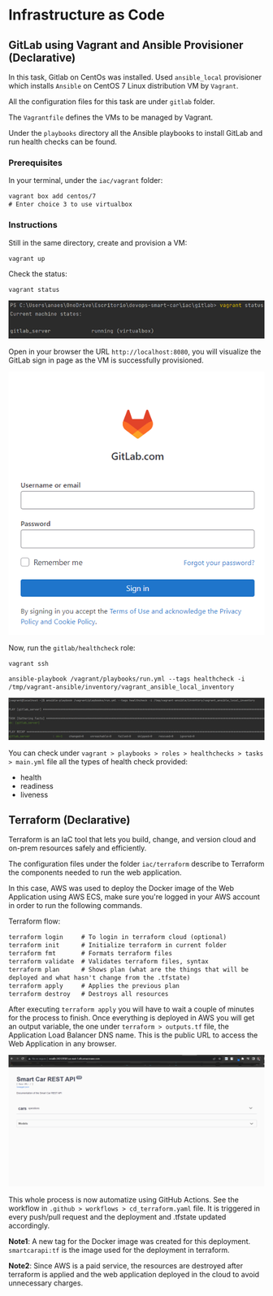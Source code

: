 # Infrastructure as Code

## GitLab using Vagrant and Ansible Provisioner (Declarative)

In this task, Gitlab on CentOs was installed. Used `ansible_local` provisioner which installs `Ansible` on CentOS 7 Linux 
distribution VM by `Vagrant`.

All the configuration files for this task are under `gitlab` folder.

The `Vagrantfile` defines the VMs to be managed by Vagrant.

Under the `playbooks` directory all the Ansible playbooks to install GitLab and run health checks can be found.


### Prerequisites
In your terminal, under the `iac/vagrant` folder:

````shell
vagrant box add centos/7
# Enter choice 3 to use virtualbox
````


### Instructions

Still in the same directory, create and provision a VM:

````shell
vagrant up
````

Check the status:
````shell
vagrant status
````

![Vagrant Status](../image/gitlab/vagrant-status.png "Vagrant Status")

Open in your browser the URL `http://localhost:8080`, you will visualize the GitLab sign in page as the VM is successfully provisioned.

![GitLab sign in page](../image/gitlab/gitlab-login.png "GitLab SignIn")


Now, run the `gitlab/healthcheck` role:

````shell
vagrant ssh
````

````shell
ansible-playbook /vagrant/playbooks/run.yml --tags healthcheck -i /tmp/vagrant-ansible/inventory/vagrant_ansible_local_inventory
````

![Vagrant Playbooks](../image/gitlab/vagrant-playbooks.png "GitLab HealthChecks")

You can check under `vagrant > playbooks > roles > healthchecks > tasks > main.yml` file all the types of health check provided:
- health
- readiness
- liveness


## Terraform (Declarative)

Terraform is an IaC tool that lets you build, change, and version cloud and on-prem resources safely and efficiently.

The configuration files under the folder `iac/terraform` describe to Terraform the components needed to run the web application.

In this case, AWS was used to deploy the Docker image of the Web Application using AWS ECS, make sure you're logged in
your AWS account in order to run the following commands.

Terraform flow:

````shell
terraform login     # To login in terraform cloud (optional)
terraform init      # Initialize terraform in current folder
terraform fmt       # Formats terraform files
terraform validate  # Validates terraform files, syntax
terraform plan      # Shows plan (what are the things that will be deployed and what hasn't change from the .tfstate)
terraform apply     # Applies the previous plan
terraform destroy   # Destroys all resources
````

After executing `terraform apply` you will have to wait a couple of minutes for the process to finish. Once everything
is deployed in AWS you will get an output variable, the one under `terraform > outputs.tf` file, the Application Load 
Balancer DNS name. This is the public URL to access the Web Application in any browser.

![Web Application deployed in AWS using terraform](../image/terraform/terraform-alb.png "Web Application AWS")

This whole process is now automatize using GitHub Actions. See the workflow in `.github > workflows > cd_terraform.yaml`
file. It is triggered in every push/pull request and the deployment and .tfstate updated accordingly.

**Note1**: A new tag for the Docker image was created for this deployment. `smartcarapi:tf` is the image used for the 
deployment in terraform.

**Note2**: Since AWS is a paid service, the resources are destroyed after terraform is applied and the web application
deployed in the cloud to avoid unnecessary charges.
